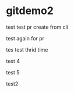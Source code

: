 # gitdemo2

test
test pr create from cli

test again for pr

tes test thrid time

test 4

test 5

test2
